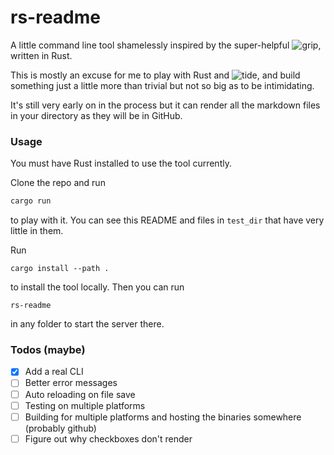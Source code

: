 # rs-readme

A little command line tool shamelessly inspired by the super-helpful
![grip](https://github.com/joeyespo/grip), written in Rust.

This is mostly an excuse for me to play with Rust and ![tide](https://github.com/http-rs/tide),
and build something just a little more than trivial but not so big as to be intimidating.

It's still very early on in the process but it can render all the markdown files in your
directory as they will be in GitHub.

### Usage
You must have Rust installed to use the tool currently.

Clone the repo and run
```bash
cargo run
```
to play with it. You can see this README and files in `test_dir` that have very little
in them.

Run
```
cargo install --path .
```
to install the tool locally. Then you can run
```
rs-readme
```
in any folder to start the server there.

### Todos (maybe)
- [x] Add a real CLI
- [ ] Better error messages
- [ ] Auto reloading on file save
- [ ] Testing on multiple platforms
- [ ] Building for multiple platforms and hosting the binaries somewhere (probably github)
- [ ] Figure out why checkboxes don't render
